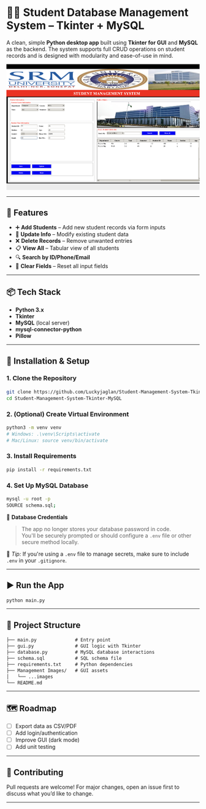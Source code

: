 
# 🧑‍🎓 Student Database Management System – Tkinter + MySQL

A clean, simple **Python desktop app** built using **Tkinter for GUI** and **MySQL** as the backend. The system supports full CRUD operations on student records and is designed with modularity and ease-of-use in mind.

![screenshot](Management_Images/Screenshot.png)

---

## 🚀 Features

- ➕ **Add Students** – Add new student records via form inputs
- 🔁 **Update Info** – Modify existing student data
- ❌ **Delete Records** – Remove unwanted entries
- 📋 **View All** – Tabular view of all students
- 🔍 **Search by ID/Phone/Email**
- 🧹 **Clear Fields** – Reset all input fields

---

## 📦 Tech Stack

- **Python 3.x**
- **Tkinter**
- **MySQL** (local server)
- **mysql-connector-python**
- **Pillow**

---

## 🧰 Installation & Setup

### 1. Clone the Repository
```bash
git clone https://github.com/Luckyjaglan/Student-Management-System-Tkinter-MySQL.git
cd Student-Management-System-Tkinter-MySQL
```

### 2. (Optional) Create Virtual Environment
```bash
python3 -m venv venv
# Windows: .\venv\Scripts\activate
# Mac/Linux: source venv/bin/activate
```

### 3. Install Requirements
```bash
pip install -r requirements.txt
```

### 4. Set Up MySQL Database
```bash
mysql -u root -p
SOURCE schema.sql;
```
🔐 **Database Credentials**  
> The app no longer stores your database password in code.  
> You'll be securely prompted or should configure a `.env` file or other secure method locally.

📁 *Tip:* If you're using a `.env` file to manage secrets, make sure to include `.env` in your `.gitignore`.

---

## ▶️ Run the App

```bash
python main.py
```

---

## 📁 Project Structure

```
├── main.py              # Entry point
├── gui.py               # GUI logic with Tkinter
├── database.py          # MySQL database interactions
├── schema.sql           # SQL schema file
├── requirements.txt     # Python dependencies
├── Management Images/   # GUI assets
│   └── ...images
└── README.md
```

---

## 🗺️ Roadmap

- [ ] Export data as CSV/PDF
- [ ] Add login/authentication
- [ ] Improve GUI (dark mode)
- [ ] Add unit testing

---

## 🤝 Contributing

Pull requests are welcome! For major changes, open an issue first to discuss what you’d like to change.

---

